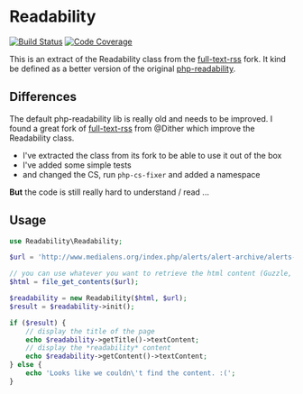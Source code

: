 # Readability

[![Build Status](https://travis-ci.org/j0k3r/php-readability.svg?branch=master)](https://travis-ci.org/j0k3r/php-readability)
[![Code Coverage](https://scrutinizer-ci.com/g/j0k3r/php-readability/badges/coverage.png?b=master)](https://scrutinizer-ci.com/g/j0k3r/php-readability/?branch=master)

This is an extract of the Readability class from the [full-text-rss](https://github.com/Dither/full-text-rss) fork. It kind be defined as a better version of the original [php-readability](https://bitbucket.org/fivefilters/php-readability/overview).

## Differences

The default php-readability lib is really old and needs to be improved. I found a great fork of [full-text-rss](http://fivefilters.org/content-only/) from @Dither which improve the Readability class.

 - I've extracted the class from its fork to be able to use it out of the box
 - I've added some simple tests
 - and changed the CS, run `php-cs-fixer` and added a namespace

**But** the code is still really hard to understand / read ...

## Usage

```php
use Readability\Readability;

$url = 'http://www.medialens.org/index.php/alerts/alert-archive/alerts-2013/729-thatcher.html';

// you can use whatever you want to retrieve the html content (Guzzle, Buzz, cURL ...)
$html = file_get_contents($url);

$readability = new Readability($html, $url);
$result = $readability->init();

if ($result) {
    // display the title of the page
    echo $readability->getTitle()->textContent;
    // display the *readability* content
    echo $readability->getContent()->textContent;
} else {
    echo 'Looks like we couldn\'t find the content. :(';
}
```
